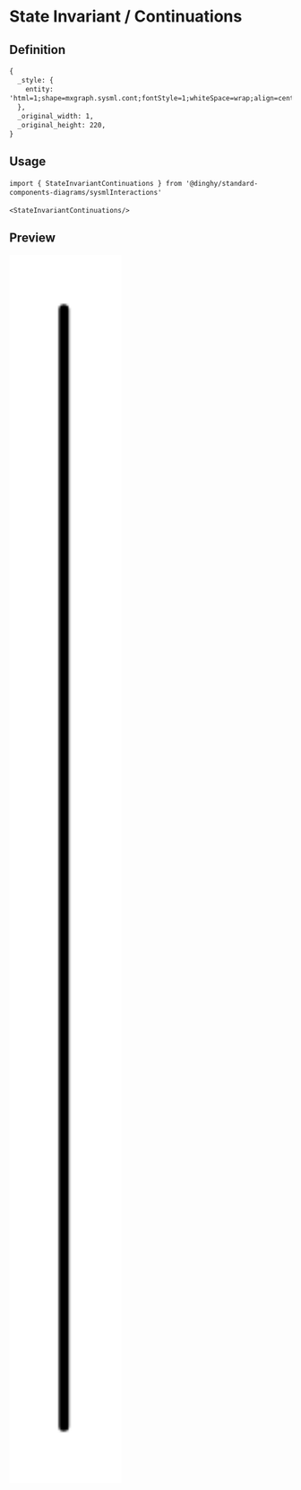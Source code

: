 # State Invariant / Continuations

## Definition

```
{
  _style: { 
    entity: 'html=1;shape=mxgraph.sysml.cont;fontStyle=1;whiteSpace=wrap;align=center;',
  },
  _original_width: 1,
  _original_height: 220,
}
```

## Usage

```
import { StateInvariantContinuations } from '@dinghy/standard-components-diagrams/sysmlInteractions'

<StateInvariantContinuations/>
```

## Preview

<img src="./state-invariant-continuations.png" width="200"/>
